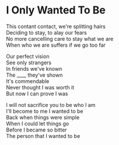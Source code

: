 I Only Wanted To Be
===================

This contant contact, we're splitting hairs  
Deciding to stay, to alay our fears  
No more cancelling care to stay what we are  
When who we are suffers if we go too far  

Our perfect vision  
See only strangers  
In friends we've known  
The ____ they've shown  
It's commendable  
Never thought I was worth it  
But now I can prove I was  

I will not sacrifice you to be who I am  
I'll become to me I wanted to be  
Back when things were simple  
When I could let things go  
Before I became so bitter  
The person that I wanted to be  
